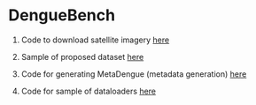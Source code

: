 # DengueBench

1. Code to download satellite imagery [here](https://github.com/mitcriticaldatacolombia/DengueBench/tree/main/satellite-extractor-dockerized)

1. Sample of proposed dataset [here](https://github.com/mitcriticaldatacolombia/DengueBench/tree/main/DATASET)

1. Code for generating MetaDengue (metadata generation) [here](https://github.com/mitcriticaldatacolombia/DengueBench/tree/main/Metadata_generation)

1. Code for sample of dataloaders [here](https://github.com/mitcriticaldatacolombia/DengueBench/tree/main/dataloaders)
